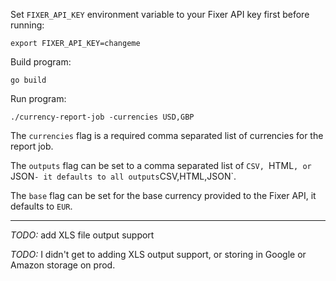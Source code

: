 Set `FIXER_API_KEY` environment variable to your Fixer API key first before running:

```
export FIXER_API_KEY=changeme
```

Build program:

```
go build
```

Run program:

```
./currency-report-job -currencies USD,GBP
```

The `currencies` flag is a required comma separated list of currencies for the report job.

The `outputs` flag can be set to a comma separated list of `CSV, `HTML`, or `JSON` - it defaults to all outputs `CSV,HTML,JSON`.

The `base` flag can be set for the base currency provided to the Fixer API, it defaults to `EUR`.

---

*TODO:* add XLS file output support

*TODO:* I didn't get to adding XLS output support, or storing in Google or Amazon storage on prod.
